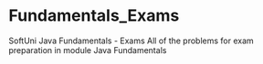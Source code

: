 # Fundamentals_Exams
SoftUni Java Fundamentals - Exams
All of the problems for exam preparation in module Java Fundamentals
